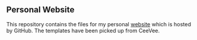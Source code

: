 ## Personal Website

This repository contains the files for my personal [website](https://shrut1996.github.io) which is hosted by GitHub. The templates have been picked up from CeeVee.
